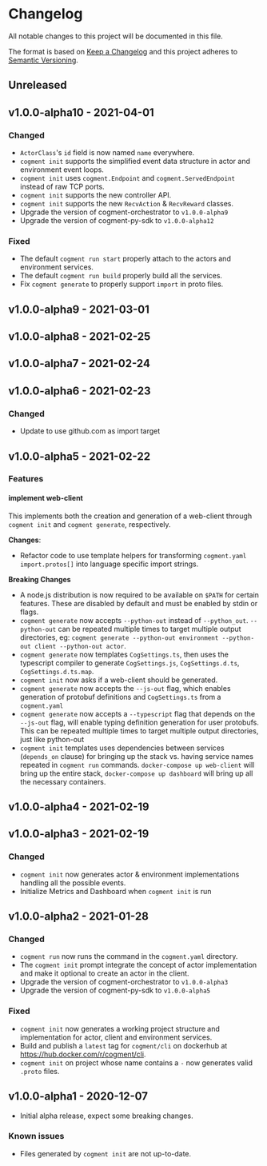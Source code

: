 # Changelog

All notable changes to this project will be documented in this file.

The format is based on [Keep a Changelog](http://keepachangelog.com/en/1.0.0/)
and this project adheres to [Semantic Versioning](http://semver.org/spec/v2.0.0.html).

## Unreleased

## v1.0.0-alpha10 - 2021-04-01

### Changed

- `ActorClass`'s `id` field is now named `name` everywhere.
- `cogment init` supports the simplified event data structure in actor and environment event loops.
- `cogment init` uses `cogment.Endpoint` and `cogment.ServedEndpoint` instead of raw TCP ports.
- `cogment init` supports the new controller API.
- `cogment init` supports the new `RecvAction` & `RecvReward` classes.
- Upgrade the version of cogment-orchestrator to `v1.0.0-alpha9`
- Upgrade the version of cogment-py-sdk to `v1.0.0-alpha12`

### Fixed

- The default `cogment run start` properly attach to the actors and environment services.
- The default `cogment run build` properly build all the services.
- Fix `cogment generate` to properly support `import` in proto files.

## v1.0.0-alpha9 - 2021-03-01

## v1.0.0-alpha8 - 2021-02-25

## v1.0.0-alpha7 - 2021-02-24

## v1.0.0-alpha6 - 2021-02-23

### Changed

- Update to use github.com as import target

## v1.0.0-alpha5 - 2021-02-22

### Features

#### implement web-client

This implements both the creation and generation of a web-client through
`cogment init` and `cogment generate`, respectively.

**Changes**:

- Refactor code to use template helpers for transforming `cogment.yaml`
  `import.protos[]` into language specific import strings.

**Breaking Changes**

- A node.js distribution is now required to be available on `$PATH` for
  certain features. These are disabled by default and must be enabled by
  stdin or flags.
- `cogment generate` now accepts `--python-out` instead of
  `--python_out`. `--python-out` can be repeated multiple times to
  target multiple output directories, eg: `cogment generate --python-out environment --python-out client --python-out actor`.
- `cogment generate` now templates `CogSettings.ts`, then uses the
  typescript compiler to generate `CogSettings.js`, `CogSettings.d.ts`,
  `CogSettings.d.ts.map`.
- `cogment init` now asks if a web-client should be generated.
- `cogment generate` now accepts the `--js-out` flag, which enables
  generation of protobuf definitions and `CogSettings.ts` from a
  `cogment.yaml`
- `cogment generate` now accepts a `--typescript` flag that depends on
  the `--js-out` flag, will enable typing definition generation for
  user protobufs. This can be repeated multiple times to
  target multiple output directories, just like python-out
- `cogment init` templates uses dependencies between services
  (`depends_on` clause) for bringing up the stack vs. having service
  names repeated in `cogment run` commands. `docker-compose up web-client` will bring up the entire stack, `docker-compose up dashboard` will bring up all the necessary containers.

## v1.0.0-alpha4 - 2021-02-19

## v1.0.0-alpha3 - 2021-02-19

### Changed

- `cogment init` now generates actor & environment implementations handling all the possible events.
- Initialize Metrics and Dashboard when `cogment init` is run

## v1.0.0-alpha2 - 2021-01-28

### Changed

- `cogment run` now runs the command in the `cogment.yaml` directory.
- The `cogment init` prompt integrate the concept of actor implementation and make it optional to create an actor in the client.
- Upgrade the version of cogment-orchestrator to `v1.0.0-alpha3`
- Upgrade the version of cogment-py-sdk to `v1.0.0-alpha5`

### Fixed

- `cogment init` now generates a working project structure and implementation for actor, client and environment services.
- Build and publish a `latest` tag for `cogment/cli` on dockerhub at <https://hub.docker.com/r/cogment/cli>.
- `cogment init` on project whose name contains a `-` now generates valid `.proto` files.

## v1.0.0-alpha1 - 2020-12-07

- Initial alpha release, expect some breaking changes.

### Known issues

- Files generated by `cogment init` are not up-to-date.
